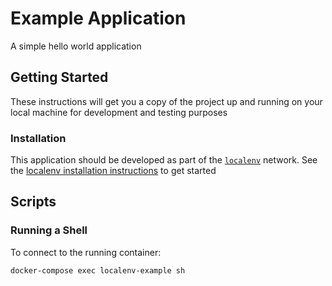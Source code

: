 # Example Application

A simple hello world application

## Getting Started

These instructions will get you a copy of the project up and running on your local machine for development and testing purposes

### Installation

This application should be developed as part of the [`localenv`](https://github.com/jroman00/localenv) network. See the [localenv installation instructions](https://github.com/jroman00/localenv/blob/master/README.md) to get started

## Scripts

### Running a Shell

To connect to the running container:

```
docker-compose exec localenv-example sh
```

